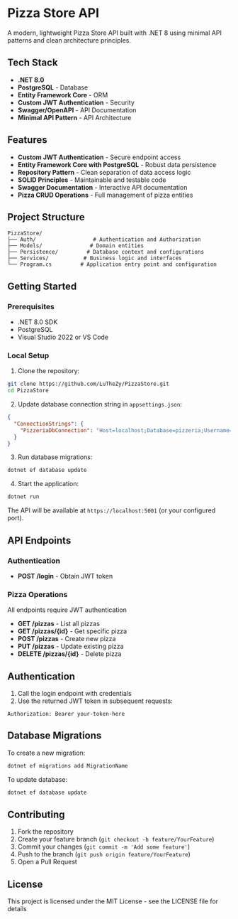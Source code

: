 # Pizza Store API

A modern, lightweight Pizza Store API built with .NET 8 using minimal API patterns and clean architecture principles.

## Tech Stack

- **.NET 8.0**
- **PostgreSQL** - Database
- **Entity Framework Core** - ORM
- **Custom JWT Authentication** - Security
- **Swagger/OpenAPI** - API Documentation
- **Minimal API Pattern** - API Architecture

## Features

- **Custom JWT Authentication** - Secure endpoint access
- **Entity Framework Core with PostgreSQL** - Robust data persistence
- **Repository Pattern** - Clean separation of data access logic
- **SOLID Principles** - Maintainable and testable code
- **Swagger Documentation** - Interactive API documentation
- **Pizza CRUD Operations** - Full management of pizza entities

## Project Structure

```
PizzaStore/
├── Auth/                  # Authentication and Authorization
├── Models/               # Domain entities
├── Persistence/         # Database context and configurations
├── Services/           # Business logic and interfaces
└── Program.cs         # Application entry point and configuration
```

## Getting Started

### Prerequisites

- .NET 8.0 SDK
- PostgreSQL
- Visual Studio 2022 or VS Code

### Local Setup

1. Clone the repository:
```bash
git clone https://github.com/LuTheZy/PizzaStore.git
cd PizzaStore
```

2. Update database connection string in `appsettings.json`:
```json
{
  "ConnectionStrings": {
    "PizzeriaDbConnection": "Host=localhost;Database=pizzeria;Username=your_username;Password=your_password"
  }
}
```

3. Run database migrations:
```bash
dotnet ef database update
```

4. Start the application:
```bash
dotnet run
```

The API will be available at `https://localhost:5001` (or your configured port).

## API Endpoints

### Authentication
- **POST /login** - Obtain JWT token

### Pizza Operations
All endpoints require JWT authentication
- **GET /pizzas** - List all pizzas
- **GET /pizzas/{id}** - Get specific pizza
- **POST /pizzas** - Create new pizza
- **PUT /pizzas** - Update existing pizza
- **DELETE /pizzas/{id}** - Delete pizza

## Authentication

1. Call the login endpoint with credentials
2. Use the returned JWT token in subsequent requests:
```
Authorization: Bearer your-token-here
```

## Database Migrations

To create a new migration:
```bash
dotnet ef migrations add MigrationName
```

To update database:
```bash
dotnet ef database update
```

## Contributing

1. Fork the repository
2. Create your feature branch (`git checkout -b feature/YourFeature`)
3. Commit your changes (`git commit -m 'Add some feature'`)
4. Push to the branch (`git push origin feature/YourFeature`)
5. Open a Pull Request

## License

This project is licensed under the MIT License - see the LICENSE file for details
